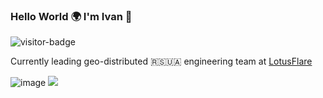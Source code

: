 ### Hello World 🌍 I'm Ivan 👋
![visitor-badge](https://visitor-badge.laobi.icu/badge?page_id=ivanikonomov.ivanikonomov.readme)

Currently leading geo-distributed 🇷🇸🇺🇦 engineering team at [LotusFlare](https://www.lotusflare.com)

![image](ivanikonomov/ivanikonomov/blob/master/images/hello-world.jpg?raw=true)
<a href="https://www.linkedin.com/in/ivanikonomov"><img src="https://img.shields.io/badge/linkedin-%230077B5.svg?&style=for-the-badge&logo=linkedin&logoColor=white" /></a>

